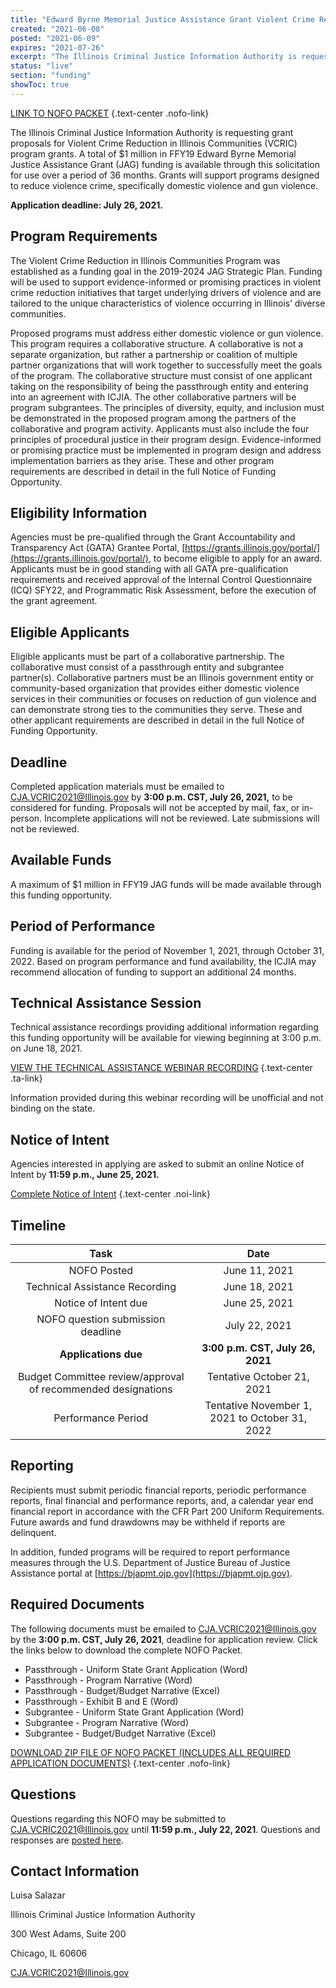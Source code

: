 ```yaml
---
title: "Edward Byrne Memorial Justice Assistance Grant Violent Crime Reduction in Illinois Communities Program"
created: "2021-06-08"
posted: "2021-06-09"
expires: "2021-07-26"
excerpt: "The Illinois Criminal Justice Information Authority is requesting grant proposals for Violent Crime Reduction in Illinois Communities (VCRIC) program grants. A total of $1 million in FFY19 Edward Byrne Memorial Justice Assistance Grant (JAG) funding is available through this solicitation for use over a period of 36 months."
status: "live"
section: "funding"
showToc: true
---
```


[LINK TO NOFO PACKET](VCRIC2021NOFOPacket.zip) {.text-center .nofo-link}

The Illinois Criminal Justice Information Authority is requesting grant proposals for Violent Crime Reduction in Illinois Communities (VCRIC) program grants. A total of \$1 million in FFY19 Edward Byrne Memorial Justice Assistance Grant (JAG) funding is available through this solicitation for use over a period of 36 months. Grants will support programs designed to reduce violence crime, specifically domestic violence and gun violence.

**Application deadline: July 26, 2021.**

## Program Requirements

The Violent Crime Reduction in Illinois Communities Program was established as a funding goal in the 2019-2024 JAG Strategic Plan. Funding will be used to support evidence-informed or promising practices in violent crime reduction initiatives that target underlying drivers of violence and are tailored to the unique characteristics of violence occurring in Illinois’ diverse communities.

Proposed programs must address either domestic violence or gun violence. This program requires a collaborative structure. A collaborative is not a separate organization, but rather a partnership or coalition of multiple partner organizations that will work together to successfully meet the goals of the program. The collaborative structure must consist of one applicant taking on the responsibility of being the passthrough entity and entering into an agreement with ICJIA. The other collaborative partners will be program subgrantees. The principles of diversity, equity, and inclusion must be demonstrated in the proposed program among the partners of the collaborative and program activity. Applicants must also include the four principles of procedural justice in their program design. Evidence-informed or promising practice must be implemented in program design and address implementation barriers as they arise. These and other program requirements are described in detail in the full Notice of Funding Opportunity.

## Eligibility Information

Agencies must be pre-qualified through the Grant Accountability and Transparency Act (GATA) Grantee Portal, [https://grants.illinois.gov/portal/](https://grants.illinois.gov/portal/), to become eligible to apply for an award. Applicants must be in good standing with all GATA pre-qualification requirements and received approval of the Internal Control Questionnaire (ICQ) SFY22, and Programmatic Risk Assessment, before the execution of the grant agreement.

## Eligible Applicants

Eligible applicants must be part of a collaborative partnership. The collaborative must consist of a passthrough entity and subgrantee partner(s). Collaborative partners must be an Illinois government entity or community-based organization that provides either domestic violence services in their communities or focuses on reduction of gun violence and can demonstrate strong ties to the communities they serve. These and other applicant requirements are described in detail in the full Notice of Funding Opportunity.

## Deadline

Completed application materials must be emailed to [CJA.VCRIC2021@Illinois.gov](mailto:CJA.VCRIC2021@Illinois.gov) by **3:00 p.m. CST, July 26, 2021,** to be considered for funding. Proposals will not be accepted by mail, fax, or in-person. Incomplete applications will not be reviewed. Late submissions will not be reviewed.

## Available Funds

A maximum of \$1 million in FFY19 JAG funds will be made available through this funding opportunity.

## Period of Performance

Funding is available for the period of November 1, 2021, through October 31, 2022. Based on program performance and fund availability, the ICJIA may recommend allocation of funding to support an additional 24 months.

## Technical Assistance Session

Technical assistance recordings providing additional information regarding this funding opportunity will be available for viewing beginning at 3:00 p.m. on June 18, 2021.

[VIEW THE TECHNICAL ASSISTANCE WEBINAR RECORDING](https://www.youtube.com/c/IllinoisCriminalJusticeInformationAuthority/featured) {.text-center .ta-link}

Information provided during this webinar recording will be unofficial and not binding on the state.

## Notice of Intent

Agencies interested in applying are asked to submit an online Notice of Intent by **11:59 p.m., June 25, 2021.**

[Complete Notice of Intent](https://icjia.az1.qualtrics.com/jfe/form/SV_a41QcRZ8wIduKJ8) {.text-center .noi-link}

## Timeline

|                           **Task**                           |                    **Date**                    |
| :----------------------------------------------------------: | :--------------------------------------------: |
|                         NOFO Posted                          |                 June 11, 2021                  |
|                Technical Assistance Recording                |                 June 18, 2021                  |
|                     Notice of Intent due                     |                 June 25, 2021                  |
|              NOFO question submission deadline               |                 July 22, 2021                  |
|                     **Applications due**                     |        **3:00 p.m. CST, July 26, 2021**        |
| Budget Committee review/approval of recommended designations |           Tentative October 21, 2021           |
|                      Performance Period                      | Tentative November 1, 2021 to October 31, 2022 |

## Reporting

Recipients must submit periodic financial reports, periodic performance reports, final financial and performance reports, and, a calendar year end financial report in accordance with the CFR Part 200 Uniform Requirements. Future awards and fund drawdowns may be withheld if reports are delinquent.

In addition, funded programs will be required to report performance measures through the U.S. Department of Justice Bureau of Justice Assistance portal at [https://bjapmt.ojp.gov](https://bjapmt.ojp.gov).

## Required Documents

The following documents must be emailed to [CJA.VCRIC2021@Illinois.gov](mailto:CJA.VCRIC2021@Illinois.gov) by the **3:00 p.m. CST, July 26, 2021**, deadline for application review. Click the links below to download the complete NOFO Packet.

- Passthrough - Uniform State Grant Application (Word)
- Passthrough - Program Narrative (Word)
- Passthrough - Budget/Budget Narrative (Excel)
- Passthrough - Exhibit B and E (Word)
- Subgrantee - Uniform State Grant Application (Word)
- Subgrantee - Program Narrative (Word)
- Subgrantee - Budget/Budget Narrative (Excel)

[DOWNLOAD ZIP FILE OF NOFO PACKET (INCLUDES ALL REQUIRED APPLICATION DOCUMENTS)](VCRIC2021NOFOPacket.zip) {.text-center .nofo-link}

## Questions

Questions regarding this NOFO may be submitted to [CJA.VCRIC2021@Illinois.gov](mailto:CJA.VCRIC2021@Illinois.gov) until **11:59 p.m., July 22, 2021**. Questions and responses are [posted here](VCRICNOFOFAQs.pdf).

## Contact Information

Luisa Salazar

Illinois Criminal Justice Information Authority

300 West Adams, Suite 200

Chicago, IL 60606

[CJA.VCRIC2021@Illinois.gov](mailto:CJA.VCRIC2021@Illinois.gov)
